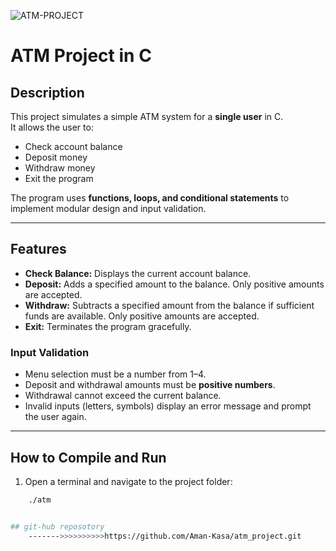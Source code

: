 ![ATM-PROJECT](https://imgs.search.brave.com/CrvsB9e5pkhap1opZGkz1W5Q-BYU2f61tiMAh7FkV6g/rs:fit:860:0:0:0/g:ce/aHR0cHM6Ly9pMi53/cC5jb20vd3d3Lm1l/ZGlhbmlnZXJpYS5j/b20vd3AtY29udGVu/dC91cGxvYWRzLzIw/MTgvMDUvQVRNLmpw/Zz9maXQ9NjE1LDUw/MCZzc2w9MQ)

# ATM Project in C

## Description
This project simulates a simple ATM system for a **single user** in C.  
It allows the user to:
- Check account balance
- Deposit money
- Withdraw money
- Exit the program


The program uses **functions, loops, and conditional statements** to implement modular design and input validation.

---


## Features
- **Check Balance:** Displays the current account balance.  
- **Deposit:** Adds a specified amount to the balance. Only positive amounts are accepted.  
- **Withdraw:** Subtracts a specified amount from the balance if sufficient funds are available. Only positive amounts are accepted.  
- **Exit:** Terminates the program gracefully.



### Input Validation
- Menu selection must be a number from 1–4.
- Deposit and withdrawal amounts must be **positive numbers**.
- Withdrawal cannot exceed the current balance.
- Invalid inputs (letters, symbols) display an error message and prompt the user again.

---


## How to Compile and Run

1. Open a terminal and navigate to the project folder:
````bash
	./atm


## git-hub reposotory
    ------->>>>>>>>>>https://github.com/Aman-Kasa/atm_project.git


